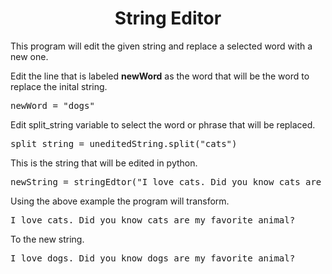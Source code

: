 <h1 align="center">String Editor</h1>
This program will edit the given string and replace a selected word with a new one.

Edit the line that is labeled <b>newWord</b> as the word that will be the word to replace the inital string.
<pre>newWord = "dogs"</pre>
    
Edit split_string variable to select the word or phrase that will be replaced.
<pre>split_string = uneditedString.split("cats")</pre>

This is the string that will be edited in python.
<pre>newString = stringEdtor("I love cats. Did you know cats are my favorite animal?")</pre>


Using the above example the program will transform.
<pre>I love cats. Did you know cats are my favorite animal?</pre>
  
To the new string.
<pre>I love dogs. Did you know dogs are my favorite animal?</pre>
  

